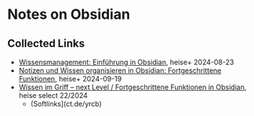 # Notes on Obsidian

## Collected Links
- [Wissensmanagement: Einführung in Obsidian](https://www.heise.de/ratgeber/Wissensmanagement-Einfuehrung-in-Obsidian-9832070.html), heise+ 2024-08-23
- [Notizen und Wissen organisieren in Obsidian: Fortgeschrittene Funktionen](https://www.heise.de/ratgeber/Notizen-und-Wissen-organisieren-in-Obsidian-Fortgeschrittene-Funktionen-9869892.html), heise+ 2024-09-19
- [ Wissen im Griff – next Level / Fortgeschrittene Funktionen in Obsidian](https://www.heise.de/select/ct/2024/22/2424811515664855583), heise select 22/2024
  - (Softlinks](ct.de/yrcb)
